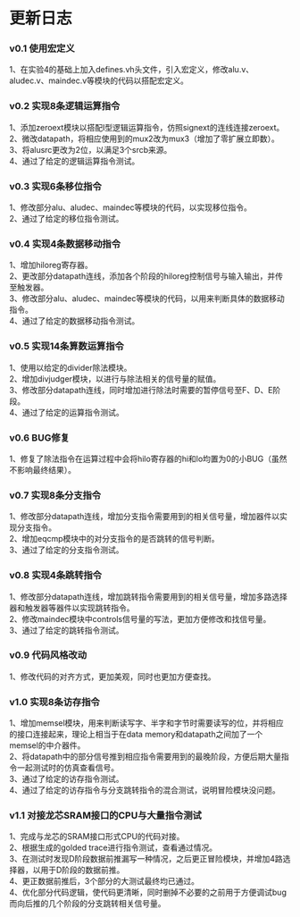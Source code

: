 # 更新日志
### v0.1 使用宏定义
1、在实验4的基础上加入defines.vh头文件，引入宏定义，修改alu.v、aludec.v、maindec.v等模块的代码以搭配宏定义。<br>

### v0.2 实现8条逻辑运算指令
1、添加zeroext模块以搭配I型逻辑运算指令，仿照signext的连线连接zeroext。<br>
2、微改datapath，将相应使用到的mux2改为mux3（增加了零扩展立即数）。<br>
3、将alusrc更改为2位，以满足3个srcb来源。<br>
4、通过了给定的逻辑运算指令测试。<br>

### v0.3 实现6条移位指令
1、修改部分alu、aludec、maindec等模块的代码，以实现移位指令。<br>
2、通过了给定的移位指令测试。<br>

### v0.4 实现4条数据移动指令
1、增加hiloreg寄存器。<br>
2、更改部分datapath连线，添加各个阶段的hiloreg控制信号与输入输出，并传至触发器。<br>
3、修改部分alu、aludec、maindec等模块的代码，以用来判断具体的数据移动指令。<br>
4、通过了给定的数据移动指令测试。<br>

### v0.5 实现14条算数运算指令
1、使用以给定的divider除法模块。<br>
2、增加divjudger模块，以进行与除法相关的信号量的赋值。<br>
3、修改部分datapath连线，同时增加进行除法时需要的暂停信号至F、D、E阶段。<br>
4、通过了给定的运算指令测试。<br>

### v0.6 BUG修复
1、修复了除法指令在运算过程中会将hilo寄存器的hi和lo均置为0的小BUG（虽然不影响最终结果）。<br>

### v0.7 实现8条分支指令
1、修改部分datapath连线，增加分支指令需要用到的相关信号量，增加器件以实现分支指令。<br>
2、增加eqcmp模块中的对分支指令的是否跳转的信号判断。<br>
3、通过了给定的分支指令测试。<br>

### v0.8 实现4条跳转指令
1、修改部分datapath连线，增加跳转指令需要用到的相关信号量，增加多路选择器和触发器等器件以实现跳转指令。<br>
2、修改maindec模块中controls信号量的写法，更加方便修改和找信号量。<br>
3、通过了给定的跳转指令测试。<br>

### v0.9 代码风格改动
1、修改代码的对齐方式，更加美观，同时也更加方便查找。<br>

### v1.0 实现8条访存指令
1、增加memsel模块，用来判断读写字、半字和字节时需要读写的位，并将相应的接口连接起来，理论上相当于在data memory和datapath之间加了一个memsel的中介器件。<br>
2、将datapath中的部分信号推到相应指令需要用到的最晚阶段，方便后期大量指令一起测试时的仿真查看信号。<br>
3、通过了给定的访存指令测试。<br>
4、通过了给定的访存指令与分支跳转指令的混合测试，说明冒险模块没问题。<br>

### v1.1 对接龙芯SRAM接口的CPU与大量指令测试
1、完成与龙芯的SRAM接口形式CPU的代码对接。<br>
2、根据生成的golded trace进行指令测试，查看通过情况。<br>
3、在测试时发现D阶段数据前推漏写一种情况，之后更正冒险模块，并增加4路选择器，以用于D阶段的数据前推。<br>
4、更正数据前推后，3个部分的大测试最终均已通过。<br>
4、优化部分代码逻辑，使代码更清晰，同时删掉不必要的之前用于方便调试bug而向后推的几个阶段的分支跳转相关信号量。<br>